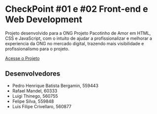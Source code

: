 # CheckPoint #01 e #02 Front-end e Web Development

Projeto desenvolvido para a ONG Projeto Pacotinho de Amor em HTML, CSS e JavaScript, com o intuito de ajudar a profissionalizar e melhorar a experiencia da ONG no mercado digital, trazendo mais visibilidade e profissionalismo para o projeto.

[Acesse o Projeto](https://cp1-front-web.vercel.app/)

## Desenvolvedores
- Pedro Henrique Batista Bergamin, 559443
- Rafael Mandel, 60333
- Luigi Thinego, 560755
- Felipe Silva, 559848
- Luis Filipe Crivellaro, 560877
